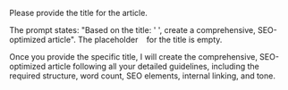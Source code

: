 Please provide the title for the article.

The prompt states: "Based on the title: ' ', create a comprehensive, SEO-optimized article". The placeholder ` ` for the title is empty.

Once you provide the specific title, I will create the comprehensive, SEO-optimized article following all your detailed guidelines, including the required structure, word count, SEO elements, internal linking, and tone.